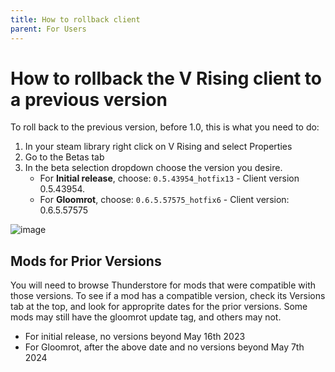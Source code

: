 ```yaml
---
title: How to rollback client
parent: For Users
---
```


# How to rollback the V Rising client to a previous version

To roll back to the previous version, before 1.0, this is what you need to do:

1. In your steam library right click on V Rising and select Properties
2. Go to the Betas tab
3. In the beta selection dropdown choose the version you desire.
   - For **Initial release**, choose: `0.5.43954_hotfix13` - Client version 0.5.43954.
   - For **Gloomrot**, choose: `0.6.5.57575_hotfix6` - Client version: 0.6.5.57575

![image](https://github.com/user-attachments/assets/d1b9eb7d-ae34-4490-b5ca-61437294fd5b)



## Mods for Prior Versions

You will need to browse Thunderstore for mods that were compatible with those versions.
To see if a mod has a compatible  version, check its Versions tab at the top, and look for approprite dates for the prior versions. Some mods may still have the gloomrot update tag, and others may not.
- For initial release, no versions beyond May 16th 2023
- For Gloomrot, after the above date and no versions beyond May 7th 2024
